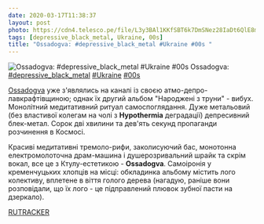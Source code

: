 ```yaml
---
date: 2020-03-17T11:38:37
layout: post
photo: https://cdn4.telesco.pe/file/L3y3BAl1KKfSBT6k7DmSNez28IaDt6QlE8mAyuqprIGZCkLj_a3a51a0-shXcZM1KYOBfv8_DygCRJkWHxGg6ZKIvBELQ3VYVGA6ALVv0m4aX1uXZDD2c13pVsoKiPG7e2HgE1GQ-tyYRYJwXE93zP_7miTulvNi3ChEEO7ZSV0zjVUKxGcBOimns_qk2qwEXwvnk-WmzWGwxpJxbrOQc9BBsGRPRmkJgo8rsBPvdCtsnGr3ZrolmaDcL8sMKdl-QItbug_Tgg_HrKatBcdr_aTFEesi6m34Mmomxzl7FUzuzm9L1V8qVEEM1u8VTHBwnVWQ4dzObOidWWViw-yFxQ.jpg
tags: [depressive_black_metal, Ukraine, 00s]
title: "Ossadogva: #depressive_black_metal #Ukraine #00s "
---
```

![Ossadogva: #depressive_black_metal #Ukraine #00s ](https://cdn4.telesco.pe/file/L3y3BAl1KKfSBT6k7DmSNez28IaDt6QlE8mAyuqprIGZCkLj_a3a51a0-shXcZM1KYOBfv8_DygCRJkWHxGg6ZKIvBELQ3VYVGA6ALVv0m4aX1uXZDD2c13pVsoKiPG7e2HgE1GQ-tyYRYJwXE93zP_7miTulvNi3ChEEO7ZSV0zjVUKxGcBOimns_qk2qwEXwvnk-WmzWGwxpJxbrOQc9BBsGRPRmkJgo8rsBPvdCtsnGr3ZrolmaDcL8sMKdl-QItbug_Tgg_HrKatBcdr_aTFEesi6m34Mmomxzl7FUzuzm9L1V8qVEEM1u8VTHBwnVWQ4dzObOidWWViw-yFxQ.jpg)
Ossadogva: [#depressive_black_metal](/tags/#depressive_black_metal) [#Ukraine](/tags/#Ukraine) [#00s](/tags/#00s) 

[Ossadogva](/2020-02-12-ossadogva--black-metal-atmospheric-black-metal-ukraine) уже з&#39;являлись на каналі із своєю атмо-депро-лавкрафтівщиною; однак їх другий альбом &quot;Народжені з труни&quot; - вибух. Монолітний медитативний ритуал самоспоглядання. Дуже метальовий (без властивої колегам на чолі з **Hypothermia** деградації) депресивний блек-метал. Сорок дві хвилини та дев&#39;ять секунд пропаганди розчинення в Космосі.

Красиві медитативні тремоло-рифи, заколисуючий бас, монотонна електромолоточна драм-машина і душерозривальний шрайк та скрім вокал, все це з Ктулу-естетикою - **Ossadogva**. Самоіронія у кременчуцьких хлопців на місці: обкладинка альбому містить лого колективу, вплетене в віття голого дерева (нагадую, раніше вони розповідали, що їх лого - це підправлений плювок зубної пасти на дзеркало).

[RUTRACKER](https://rutracker.org/forum/viewtopic.php?t=3411020)